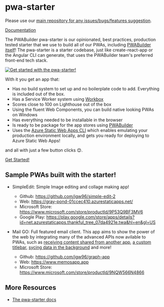 # pwa-starter

Please use our [main repository for any issues/bugs/features suggestion](https://github.com/pwa-builder/PWABuilder/issues/new/choose).

[Documentation](https://docs.pwabuilder.com/#/starter/quick-start)

The PWABuilder pwa-starter is our opinionated, best practices, production tested starter that we use to build all of our PWAs, including [PWABuilder itself](https://blog.pwabuilder.com/posts/introducing-the-brand-new-pwa-builder/)! The pwa-starter is a starter codebase, just like create-react-app or the Angular CLI can generate, that uses the PWABuilder team&#39;s preferred front-end tech stack.

[![Get started with the pwa-starter!](https://img.youtube.com/vi/u3pWKpmic_k/0.jpg)](https://www.youtube.com/watch?v=u3pWKpmic_k)

With it you get an app that:
- Has no build system to set up and no boilerplate code to add. Everything is included out of the box.
- Has a Service Worker system using [Workbox](https://developers.google.com/web/tools/workbox/)
- Scores close to 100 on Lighthouse out of the box
- Using the fluent Web Components, you can build native looking PWAs on Windows
- Has everything needed to be installable in the browser
- Is ready to be package for the app stores using [PWABuilder](https://www.pwabuilder.com)
- Uses the [Azure Static Web Apps CLI](https://azure.github.io/static-web-apps-cli) which enables emulating your production environment locally, and gets you ready for deploying to Azure Static Web Apps!

and all with just a few button clicks 😊.

[Get Started!](https://docs.pwabuilder.com/#/starter/quick-start)

## Sample PWAs built with the starter!

- SimpleEdit: Simple Image editing and collage making app!
   - Github: https://github.com/jgw96/simple-edit-2
   - Web: https://gray-pond-01ccec410.azurestaticapps.net/
   - Microsoft Store: https://www.microsoft.com/store/productId/9P53Q9BF3MV6
   - Google Play: https://play.google.com/store/apps/details?id=net.azurestaticapps.thankful_tree_07da4921e.twa&hl=en&gl=US

- Mail GO: Full featured email client. This app aims to show the power of the web by integrating many of the advanced APIs now avilable to PWAs, such as [receiving content shared from another app](https://docs.microsoft.com/en-us/microsoft-edge/progressive-web-apps-chromium/how-to/share#receiving-shared-content), [a custom titlebar](https://docs.microsoft.com/en-us/microsoft-edge/progressive-web-apps-chromium/how-to/window-controls-overlay), [sycing data in the background](https://docs.microsoft.com/en-us/microsoft-edge/progressive-web-apps-chromium/how-to/background-syncs) and more!
  - Github: https://github.com/jgw96/graph-app
  - Web: https://www.memosapp.app
  - Microsoft Store: https://www.microsoft.com/store/productId/9NQW566N4866

## More Resources
- [The pwa-starter docs](https://docs.pwabuilder.com/#/starter/quick-start)
